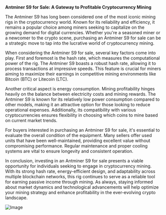 **Antminer S9 for Sale: A Gateway to Profitable Cryptocurrency Mining**

The Antminer S9 has long been considered one of the most iconic mining rigs in the cryptocurrency world. Known for its reliability and efficiency, it remains a popular choice among miners seeking to capitalize on the growing demand for digital currencies. Whether you're a seasoned miner or a newcomer to the crypto scene, purchasing an Antminer S9 for sale can be a strategic move to tap into the lucrative world of cryptocurrency mining.

When considering the Antminer S9 for sale, several key factors come into play. First and foremost is the hash rate, which measures the computational power of the rig. The Antminer S9 boasts a robust hash rate, allowing it to process transactions at impressive speeds. This feature is crucial for miners aiming to maximize their earnings in competitive mining environments like Bitcoin (BTC) or Litecoin (LTC).

Another critical aspect is energy consumption. Mining profitability hinges heavily on the balance between electricity costs and mining rewards. The Antminer S9 is known for its relatively low power consumption compared to other models, making it an attractive option for those looking to reduce operational expenses. Additionally, its compatibility with various cryptocurrencies ensures flexibility in choosing which coins to mine based on current market trends.

For buyers interested in purchasing an Antminer S9 for sale, it's essential to evaluate the overall condition of the equipment. Many sellers offer used units that have been well-maintained, providing excellent value without compromising performance. Regular maintenance and proper cooling systems are vital to ensure longevity and consistent operation.

In conclusion, investing in an Antminer S9 for sale presents a viable opportunity for individuals seeking to engage in cryptocurrency mining. With its strong hash rate, energy-efficient design, and adaptability across multiple blockchain networks, this rig continues to serve as a reliable tool for earning passive income through mining. As always, staying informed about market dynamics and technological advancements will help optimize your mining strategy and enhance profitability in the ever-evolving crypto landscape.

![Image](https://github.com/user-attachments/assets/b8266eee-691e-4ee1-99ef-bfa10d234fd4)